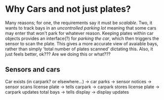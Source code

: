 

# Why Cars and not just plates?
Many reasons; for one, the requirements say it must be *scalable*. Two, it wants to track bays in an *uncontrolled parking lot* meaning that some cars may enter that won't park for whatever reason. Keeping plates within car objects provides an interface(?) for *parking the car*, which then triggers the sensor to scan the plate. This gives a more accurate view of avaiable bays, rather than simply 'total number of plates scanned' dictating this.
Also, it just feels better, ok??? Are we doing this or what???



## Sensors and cars
Car exists (in carpark? or elsewhere...) -> car parks -> sensor notices -> sensor scans license plate -> tells carpark -> carpark stores license plate -> carpark updates total bays -> tells display -> display updates
